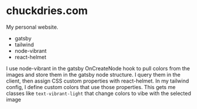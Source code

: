 # chuckdries.com

My personal website.  
- gatsby
- tailwind
- node-vibrant
- react-helmet

I use node-vibrant in the gatsby OnCreateNode hook to pull colors from the images and store them in the gatsby node structure. I query them in the client, then assign CSS custom properties with react-helmet. In my tailwind config, I define custom colors that use those properties. This gets me classes like `text-vibrant-light` that change colors to vibe with the selected image